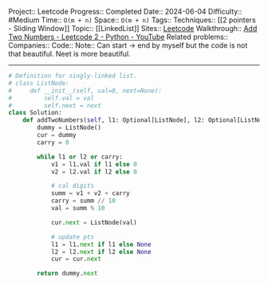 Project:: Leetcode
Progress:: Completed
Date:: 2024-06-04
Difficulty:: #Medium 
Time:: `O(m + n)`
Space:: `O(m + n)`
Tags:: 
Techniques:: [[2 pointers - Sliding Window]]
Topic:: [[LinkedList]]
Sites:: [Leetcode](https://leetcode.com/problems/add-two-numbers/description/)
Walkthrough:: [Add Two Numbers - Leetcode 2 - Python - YouTube](https://www.youtube.com/watch?v=wgFPrzTjm7s)
Related problems:: 
Companies:: 
Code:: 
Note:: Can start -> end by myself but the code is not that beautiful. Neet is more beautiful.

---


```python
# Definition for singly-linked list.
# class ListNode:
#     def __init__(self, val=0, next=None):
#         self.val = val
#         self.next = next
class Solution:
    def addTwoNumbers(self, l1: Optional[ListNode], l2: Optional[ListNode]) -> Optional[ListNode]:
        dummy = ListNode()
        cur = dummy
        carry = 0

        while l1 or l2 or carry:
            v1 = l1.val if l1 else 0
            v2 = l2.val if l2 else 0

            # cal digits
            summ = v1 + v2 + carry
            carry = summ // 10
            val = summ % 10

            cur.next = ListNode(val)

            # update pts
            l1 = l1.next if l1 else None
            l2 = l2.next if l2 else None
            cur = cur.next

        return dummy.next

```